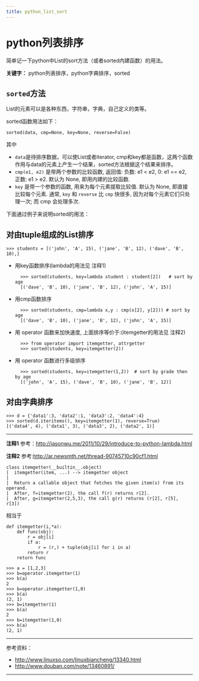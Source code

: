 ```yaml
---
title: python_list_sort
---
```


<head>
<link rel='stylesheet' href='/style/github2.css'/>
<link href="/style/google-code-prettify/prettify.css" type="text/css" rel="stylesheet" />
</head>
<script type="text/javascript" src="/style/google-code-prettify/prettify.js"></script>

python列表排序
=============

简单记一下python中List的sort方法（或者sorted内建函数）的用法。

**关键字：**
python列表排序，python字典排序，sorted

## `sorted`方法

List的元素可以是各种东西，字符串，字典，自己定义的类等。

sorted函数用法如下：

    sorted(data, cmp=None, key=None, reverse=False)

其中

- ``data``是待排序数据，可以使List或者iterator, cmp和key都是函数，这两个函数作用与data的元素上产生一个结果，sorted方法根据这个结果来排序。
- ``cmp(e1, e2)`` 是带两个参数的比较函数, 返回值: 负数: e1 < e2, 0: e1 == e2, 正数: e1 > e2. 默认为 None, 即用内建的比较函数.
- ``key`` 是带一个参数的函数, 用来为每个元素提取比较值. 默认为 None, 即直接比较每个元素.
通常, ``key`` 和 ``reverse`` 比 ``cmp`` 快很多, 因为对每个元素它们只处理一次; 而 cmp 会处理多次.

下面通过例子来说明sorted的用法：

## 对由tuple组成的List排序

    >>> students = [('john', 'A', 15), ('jane', 'B', 12), ('dave', 'B', 10),]

- 用key函数排序(lambda的用法见 注释1)

        >>> sorted(students, key=lambda student : student[2])   # sort by age
        [('dave', 'B', 10), ('jane', 'B', 12), ('john', 'A', 15)]

- 用cmp函数排序

        >>> sorted(students, cmp=lambda x,y : cmp(x[2], y[2])) # sort by age
        [('dave', 'B', 10), ('jane', 'B', 12), ('john', 'A', 15)]

- 用 operator 函数来加快速度, 上面排序等价于:(itemgetter的用法见 注释2)

        >>> from operator import itemgetter, attrgetter
        >>> sorted(students, key=itemgetter(2))

- 用 operator 函数进行多级排序

        >>> sorted(students, key=itemgetter(1,2))  # sort by grade then by age
        [('john', 'A', 15), ('dave', 'B', 10), ('jane', 'B', 12)]

## 对由字典排序

    >>> d = {'data1':3, 'data2':1, 'data3':2, 'data4':4}
    >>> sorted(d.iteritems(), key=itemgetter(1), reverse=True)
    [('data4', 4), ('data1', 3), ('data3', 2), ('data2', 1)]

----

**注释1**
参考：http://jasonwu.me/2011/10/29/introduce-to-python-lambda.html

**注释2**
参考:http://ar.newsmth.net/thread-90745710c90cf1.html

    class itemgetter(__builtin__.object)
    |  itemgetter(item, ...) --> itemgetter object
    |
    |  Return a callable object that fetches the given item(s) from its operand.
    |  After, f=itemgetter(2), the call f(r) returns r[2].
    |  After, g=itemgetter(2,5,3), the call g(r) returns (r[2], r[5], r[3])


相当于

    def itemgetter(i,*a):
        def func(obj):
            r = obj[i]
            if a:
                r = (r,) + tuple(obj[i] for i in a)
            return r
        return func

    >>> a = [1,2,3]
    >>> b=operator.itemgetter(1)
    >>> b(a)
    2
    >>> b=operator.itemgetter(1,0)
    >>> b(a)
    (2, 1)
    >>> b=itemgetter(1)
    >>> b(a)
    2
    >>> b=itemgetter(1,0)
    >>> b(a)
    (2, 1)

----

参考资料：

+ http://www.linuxso.com/linuxbiancheng/13340.html
+ http://www.douban.com/note/13460891/

----
<div id="disqus_thread"></div>
<script type="text/javascript">
/* * * CONFIGURATION VARIABLES: EDIT BEFORE PASTING INTO YOUR WEBPAGE * * */
    var disqus_shortname = 'gaopenghigh'; // required: replace example with your forum shortname

    /* * * DON'T EDIT BELOW THIS LINE * * */
    (function() {
        var dsq = document.createElement('script'); dsq.type = 'text/javascript'; dsq.async = true;
        dsq.src = '//' + disqus_shortname + '.disqus.com/embed.js';
        (document.getElementsByTagName('head')[0] || document.getElementsByTagName('body')[0]).appendChild(dsq);
    })();
</script>
<script>
  (function(i,s,o,g,r,a,m){i['GoogleAnalyticsObject']=r;i[r]=i[r]||function(){
  (i[r].q=i[r].q||[]).push(arguments)},i[r].l=1*new Date();a=s.createElement(o),
  m=s.getElementsByTagName(o)[0];a.async=1;a.src=g;m.parentNode.insertBefore(a,m)
  })(window,document,'script','//www.google-analytics.com/analytics.js','ga');

  ga('create', 'UA-40539766-1', 'github.com');
  ga('send', 'pageview');

</script>
